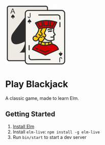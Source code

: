 ![alt BlackJack](https://github.com/krismartin/play-blackjack/blob/774c8124a9300b421ff804c5cec61dd3266b33b5/public/assets/favicon/android-chrome-192x192.png)

# Play Blackjack

A classic game, made to learn Elm.

## Getting Started

1. [Install Elm](https://guide.elm-lang.org/install/elm.html)
2. Install `elm-live`: `npm install -g elm-live`
3. Run `bin/start` to start a dev server

